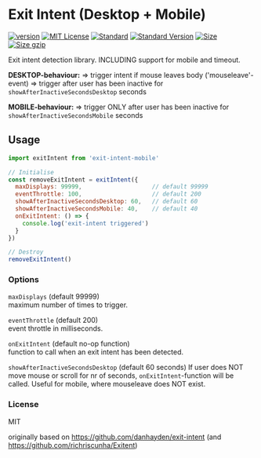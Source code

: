 # Exit Intent (Desktop + Mobile)

[![version][version]](http://npm.im/exit-intent)
[![MIT License][MIT License]](http://opensource.org/licenses/MIT)
[![Standard][Standard]](http://standardjs.com)
[![Standard Version][Standard Version]](https://github.com/conventional-changelog/standard-version)
[![Size][Size]](https://unpkg.com/exit-intent)
[![Size gzip][Size gzip]](https://unpkg.com/exit-intent)

Exit intent detection library. INCLUDING support for mobile and timeout.

**DESKTOP-behaviour:**
 => trigger intent if mouse leaves body ('mouseleave'-event)
 => trigger after user has been inactive for `showAfterInactiveSecondsDesktop` seconds

**MOBILE-behaviour:**
=> trigger ONLY after user has been inactive for `showAfterInactiveSecondsMobile` seconds

## Usage

```js
import exitIntent from 'exit-intent-mobile'

// Initialise
const removeExitIntent = exitIntent({
  maxDisplays: 99999,                    // default 99999
  eventThrottle: 100,                    // default 200
  showAfterInactiveSecondsDesktop: 60,   // default 60
  showAfterInactiveSecondsMobile: 40,    // default 40
  onExitIntent: () => {
    console.log('exit-intent triggered')
  }    
})

// Destroy
removeExitIntent()
```

### Options

`maxDisplays` (default 99999)  
maximum number of times to trigger.

`eventThrottle` (default 200)  
event throttle in milliseconds.

`onExitIntent` (default no-op function)  
function to call when an exit intent has been detected.

`showAfterInactiveSecondsDesktop` (default 60 seconds)
If user does NOT move mouse or scroll for nr of seconds, `onExitIntent`-function will be called. Useful for mobile, where mouseleave does NOT exist.

### License

MIT

[version]: https://img.shields.io/npm/v/exit-intent.svg
[MIT License]: https://img.shields.io/npm/l/exit-intent.svg
[Standard]: https://img.shields.io/badge/code%20style-standard-brightgreen.svg
[Standard Version]: https://img.shields.io/badge/release-standard%20version-brightgreen.svg
[Size]: https://badges.herokuapp.com/size/npm/exit-intent
[Size gzip]: https://badges.herokuapp.com/size/npm/exit-intent?gzip=true

originally based on https://github.com/danhayden/exit-intent (and https://github.com/richriscunha/Exitent)
